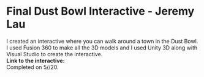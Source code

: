 # Final Dust Bowl Interactive - Jeremy Lau

I created an interactive where you can walk around a town in the Dust Bowl. 
</br>I used Fusion 360 to make all the 3D models and I used Unity 3D along with Visual Studio to create the interactive.
</br><strong>Link to the interactive: </strong>
</br>Completed on 5//20.
